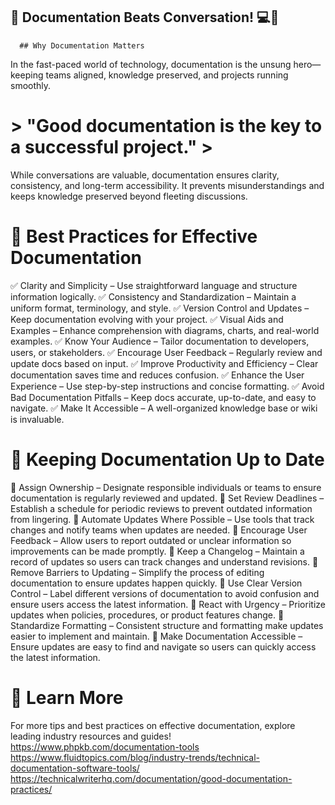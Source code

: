 ## 📖 Documentation Beats Conversation! 💻🚀
      ## Why Documentation Matters
In the fast-paced world of technology, documentation is the unsung hero—keeping teams aligned, knowledge preserved, and projects running smoothly.

# > "Good documentation is the key to a successful project." >
While conversations are valuable, documentation ensures clarity, consistency, and long-term accessibility. It prevents misunderstandings and keeps knowledge preserved beyond fleeting discussions.

# 📝 Best Practices for Effective Documentation
✅ Clarity and Simplicity – Use straightforward language and structure information logically. 
✅ Consistency and Standardization – Maintain a uniform format, terminology, and style. 
✅ Version Control and Updates – Keep documentation evolving with your project. 
✅ Visual Aids and Examples – Enhance comprehension with diagrams, charts, and real-world examples. 
✅ Know Your Audience – Tailor documentation to developers, users, or stakeholders. 
✅ Encourage User Feedback – Regularly review and update docs based on input. 
✅ Improve Productivity and Efficiency – Clear documentation saves time and reduces confusion. 
✅ Enhance the User Experience – Use step-by-step instructions and concise formatting. 
✅ Avoid Bad Documentation Pitfalls – Keep docs accurate, up-to-date, and easy to navigate. 
✅ Make It Accessible – A well-organized knowledge base or wiki is invaluable.

# 🔄 Keeping Documentation Up to Date
📌 Assign Ownership – Designate responsible individuals or teams to ensure documentation is regularly reviewed and updated. 
📌 Set Review Deadlines – Establish a schedule for periodic reviews to prevent outdated information from lingering. 
📌 Automate Updates Where Possible – Use tools that track changes and notify teams when updates are needed. 
📌 Encourage User Feedback – Allow users to report outdated or unclear information so improvements can be made promptly. 
📌 Keep a Changelog – Maintain a record of updates so users can track changes and understand revisions. 
📌 Remove Barriers to Updating – Simplify the process of editing documentation to ensure updates happen quickly. 
📌 Use Clear Version Control – Label different versions of documentation to avoid confusion and ensure users access the latest information. 
📌 React with Urgency – Prioritize updates when policies, procedures, or product features change. 
📌 Standardize Formatting – Consistent structure and formatting make updates easier to implement and maintain. 
📌 Make Documentation Accessible – Ensure updates are easy to find and navigate so users can quickly access the latest information.

# 📌 Learn More
For more tips and best practices on effective documentation, explore leading industry resources and guides!
https://www.phpkb.com/documentation-tools
https://www.fluidtopics.com/blog/industry-trends/technical-documentation-software-tools/
https://technicalwriterhq.com/documentation/good-documentation-practices/
